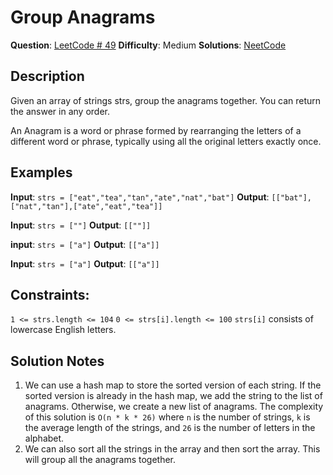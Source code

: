 # Group Anagrams
__Question__: [LeetCode # 49](https://leetcode.com/problems/group-anagrams)
__Difficulty__: Medium
__Solutions__: [NeetCode](https://www.youtube.com/watch?v=vzdNOK2oB2E)

## Description
Given an array of strings strs, group the anagrams together. You can return the answer in any order.

An Anagram is a word or phrase formed by rearranging the letters of a different word or phrase, typically using all the original letters exactly once.

## Examples
__Input__: `strs = ["eat","tea","tan","ate","nat","bat"]`
__Output__: `[["bat"],["nat","tan"],["ate","eat","tea"]]`

__Input__: `strs = [""]`
__Output__: `[[""]]`

__input__: `strs = ["a"]`
__Output__: `[["a"]]`

__Input__: `strs = ["a"]`
__Output__: `[["a"]]`

## Constraints:
`1 <= strs.length <= 104`
`0 <= strs[i].length <= 100`
`strs[i]` consists of lowercase English letters.

## Solution Notes
1. We can use a hash map to store the sorted version of each string. If the sorted version is already in the hash map, we add the string to the list of anagrams. Otherwise, we create a new list of anagrams. The complexity of this solution is `O(n * k * 26)` where `n` is the number of strings, `k` is the average length of the strings, and `26` is the number of letters in the alphabet.
2. We can also sort all the strings in the array and then sort the array. This will group all the anagrams together.
